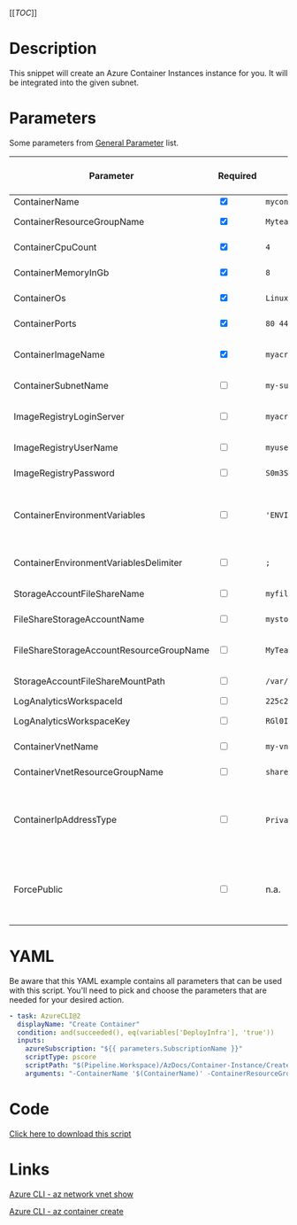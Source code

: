 [[_TOC_]]

# Description

This snippet will create an Azure Container Instances instance for you. It will be integrated into the given subnet.

# Parameters

Some parameters from [General Parameter](/Azure/AzDocs-v1/Scripts) list.

| Parameter                                | Required                        | Example Value                                                              | Description                                                                                                                                                                                                                               | --- |
| ---------------------------------------- | ------------------------------- | -------------------------------------------------------------------------- | ----------------------------------------------------------------------------------------------------------------------------------------------------------------------------------------------------------------------------------------- | --- |
| ContainerName                            | <input type="checkbox" checked> | `mycontainername`                                                          | The name of the container instance.                                                                                                                                                                                                       |
| ContainerResourceGroupName               | <input type="checkbox" checked> | `Myteam-MyApp-$(Release.EnvironmentName)`                                  | The resourcegroup where the container should be.                                                                                                                                                                                          |
| ContainerCpuCount                        | <input type="checkbox" checked> | `4`                                                                        | The amount of CPU-cores the container should be able to use.                                                                                                                                                                              |
| ContainerMemoryInGb                      | <input type="checkbox" checked> | `8`                                                                        | The amount of memory your container may use. Expressed in GB's.                                                                                                                                                                           |
| ContainerOs                              | <input type="checkbox" checked> | `Linux`                                                                    | The OS which is used in & underneath the container. Can be either `Linux` or `Windows`.                                                                                                                                                   |
| ContainerPorts                           | <input type="checkbox" checked> | `80 443`                                                                   | Space delimited list of ports you want to expose to the container.                                                                                                                                                                        |
| ContainerImageName                       | <input type="checkbox" checked> | `myacr.azurecr.io/mycompany/myimage:latest`                                | The image name to use. Please refer to [this docker documentation](https://docs.docker.com/engine/reference/commandline/tag/) for information about image & tag naming.                                                                   |
| ContainerSubnetName                      | <input type="checkbox">         | `my-subnet-123`                                                            | The subnetname for the subnet where the container should land in.                                                                                                                                                                         |
| ImageRegistryLoginServer                 | <input type="checkbox">         | `myacr.azurecr.io`                                                         | OPTIONAL: The address of the registry login server. This is usualy the address of the image repository itself.                                                                                                                            |
| ImageRegistryUserName                    | <input type="checkbox">         | `myuser`                                                                   | The username to use to authenticate against the image registry.                                                                                                                                                                           |
| ImageRegistryPassword                    | <input type="checkbox">         | `S0m3S3cre7P@ssw0rd123!`                                                   | The password to use to authenticate against the image registry.                                                                                                                                                                           |
| ContainerEnvironmentVariables            | <input type="checkbox" >        | `'ENVIRONMENT="ACC";SOMECONNECTIONSTRING="THISISMYCONNECTIONSTRING"`       | A list of environmentvariables which should be made available inside the container. This should be delimited by the value from `ContainerEnvironmentVariablesDelimiter`.                                                                  |
| ContainerEnvironmentVariablesDelimiter   | <input type="checkbox">         | `;`                                                                        | This is the delimiter for `ContainerEnvironmentVariables`. This defaults to `;`.                                                                                                                                                          |
| StorageAccountFileShareName              | <input type="checkbox">         | `myfileshare`                                                              | The name of the fileshare inside the storage account.                                                                                                                                                                                     |
| FileShareStorageAccountName              | <input type="checkbox">         | `mystorageaccount`                                                         | The name of the storage accountname where the fileshare resides in.                                                                                                                                                                       |
| FileShareStorageAccountResourceGroupName | <input type="checkbox">         | `MyTeam-MyApp-$(Release.EnvironmentName)`                                  | The resourcegroupname of the resourcegroup where the storageaccount resides in.                                                                                                                                                           |
| StorageAccountFileShareMountPath         | <input type="checkbox">         | `/var/log/someapp`                                                         | The path to mount the given fileshare inside the container.                                                                                                                                                                               |
| LogAnalyticsWorkspaceId                  | <input type="checkbox">         | `225c2873-c15f-42da-a5d2-0dfb3df76da0`                                     | The log analytics workspace Id                                                                                                                                                                                                            |
| LogAnalyticsWorkspaceKey                 | <input type="checkbox">         | `RGl0IGlzIGVlbiBvbmdlbGRpZ2UgdG9rZW4g8J+YgfCfmIHwn5iB8J+YgfCfmIHwn5iBLg==` | Primary or Secondary Key of the log analytics workspace.                                                                                                                                                                                  |
| ContainerVnetName                        | <input type="checkbox">         | `my-vnet-$(Release.EnvironmentName)`                                       | The name of the VNET where your container resides in.                                                                                                                                                                                     |
| ContainerVnetResourceGroupName           | <input type="checkbox">         | `sharedservices-rg`                                                        | The ResourceGroup where your VNET, for your container, resides in.                                                                                                                                                                        |
| ContainerIpAddressType                   | <input type="checkbox">         | `Private` \ `Public`                                                       | The ip address type of your container. You can choose between 'Private' or 'Public'. When choosing 'Private', make sure to add ContainerVnetName, ContainerVnetResourceGroupName and ContainerSubnetName.                                 |
| ForcePublic                              | <input type="checkbox">         | n.a.                                                                       | If you are not using any networking settings, you need to pass this boolean to confirm you are willingly creating a public resource (to avoid unintended public resources). You can pass it as a switch without a value (`-ForcePublic`). |

# YAML

Be aware that this YAML example contains all parameters that can be used with this script. You'll need to pick and choose the parameters that are needed for your desired action.

```yaml
- task: AzureCLI@2
  displayName: "Create Container"
  condition: and(succeeded(), eq(variables['DeployInfra'], 'true'))
  inputs:
    azureSubscription: "${{ parameters.SubscriptionName }}"
    scriptType: pscore
    scriptPath: "$(Pipeline.Workspace)/AzDocs/Container-Instance/Create-Container.ps1"
    arguments: "-ContainerName '$(ContainerName)' -ContainerResourceGroupName '$(ContainerResourceGroupName)' -ContainerCpuCount '$(ContainerCpuCount)' -ContainerMemoryInGb '$(ContainerMemoryInGb)' -ContainerOs '$(ContainerOs)' -ContainerPorts '$(ContainerPorts)' -ContainerImageName '$(ContainerImageName)' -ContainerVnetName '$(ContainerVnetName)' -ContainerVnetResourceGroupName '$(ContainerVnetResourceGroupName)' -ContainerSubnetName '$(ContainerSubnetName)' -ImageRegistryLoginServer '$(ImageRegistryLoginServer)' -ImageRegistryUserName '$(ImageRegistryUserName)' -ImageRegistryPassword '$(ImageRegistryPassword)' -ContainerEnvironmentVariables '$(ContainerEnvironmentVariables)' -ContainerEnvironmentVariablesDelimiter '$(ContainerEnvironmentVariablesDelimiter)' -StorageAccountFileShareName '$(StorageAccountFileShareName)' -FileShareStorageAccountName '$(FileShareStorageAccountName)' -FileShareStorageAccountResourceGroupName '$(FileShareStorageAccountResourceGroupName)' -StorageAccountFileShareMountPath '$(StorageAccountFileShareMountPath)' -LogAnalyticsWorkspaceId '$(LogAnalyticsWorkspaceId)' -LogAnalyticsWorkspaceKey '$(LogAnalyticsWorkspaceKey)' -ContainerIpAddressType '$(ContainerIpAddressType)'"
```

# Code

[Click here to download this script](../../../../src/Container-Instance/Create-Container.ps1)

# Links

[Azure CLI - az network vnet show](https://docs.microsoft.com/en-us/cli/azure/network/vnet?view=azure-cli-latest#az_network_vnet_show)

[Azure CLI - az container create](https://docs.microsoft.com/en-us/cli/azure/container?view=azure-cli-latest#az_container_create)
